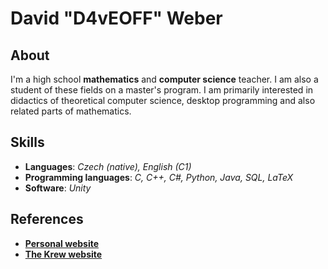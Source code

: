 # David "D4vEOFF" Weber

## About
I'm a high school **mathematics** and **computer science** teacher. I am also a student of these fields on a master's program. I am primarily interested in didactics of theoretical computer science, desktop programming and also related parts of mathematics.

## Skills
- **Languages**: _Czech (native), English (C1)_
- **Programming languages**: _C, C++, C#, Python, Java, SQL, LaTeX_
- **Software**: _Unity_

## References
- [**Personal website**](https://d4veoff.thekrew.app/)
- [**The Krew website**](https://thekrew.app/)
